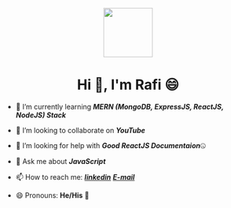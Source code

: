 <p align="center">
  <img src="https://media3.giphy.com/media/ln7z2eWriiQAllfVcn/200w.webp" width="100">
</p>

<h1 align="center">Hi 👋, I'm Rafi 😄 </h1>

 
- 🌱 I’m currently learning ***MERN (MongoDB, ExpressJS, ReactJS, NodeJS) Stack***
 
- 👯 I’m looking to collaborate on ***YouTube***

- 🤔 I’m looking for help with ***Good ReactJS Documentaion***🤐

- 💬 Ask me about ***JavaScript***

- 📫 How to reach me: ***[linkedin](https://www.linkedin.com/in/mezbah-rafi-5083a3187/)***  ***[E-mail](rafim166@gmail.com)***

- 😄 Pronouns: **He/His** 👦 
